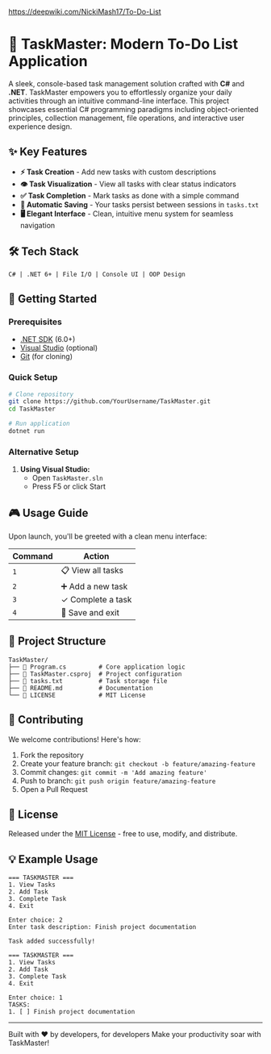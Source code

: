 https://deepwiki.com/NickiMash17/To-Do-List
# 📝 TaskMaster: Modern To-Do List Application

A sleek, console-based task management solution crafted with **C#** and **.NET**. TaskMaster empowers you to effortlessly organize your daily activities through an intuitive command-line interface. This project showcases essential C# programming paradigms including object-oriented principles, collection management, file operations, and interactive user experience design.

## ✨ Key Features

- **⚡ Task Creation** - Add new tasks with custom descriptions
- **👁️ Task Visualization** - View all tasks with clear status indicators
- **✅ Task Completion** - Mark tasks as done with a simple command
- **💾 Automatic Saving** - Your tasks persist between sessions in `tasks.txt`
- **🖥️ Elegant Interface** - Clean, intuitive menu system for seamless navigation

## 🛠️ Tech Stack

```
C# | .NET 6+ | File I/O | Console UI | OOP Design
```

## 🚀 Getting Started

### Prerequisites

- [.NET SDK](https://dotnet.microsoft.com/download) (6.0+)
- [Visual Studio](https://visualstudio.microsoft.com/) (optional)
- [Git](https://git-scm.com/) (for cloning)

### Quick Setup

```bash
# Clone repository
git clone https://github.com/YourUsername/TaskMaster.git
cd TaskMaster

# Run application
dotnet run
```

### Alternative Setup

1. **Using Visual Studio:**
   - Open `TaskMaster.sln`
   - Press F5 or click Start

## 🎮 Usage Guide

Upon launch, you'll be greeted with a clean menu interface:

| Command | Action |
|---------|--------|
| `1` | 📋 View all tasks |
| `2` | ➕ Add a new task |
| `3` | ✓ Complete a task |
| `4` | 🚪 Save and exit |

## 📂 Project Structure

```
TaskMaster/
├── 📄 Program.cs         # Core application logic
├── 📄 TaskMaster.csproj  # Project configuration
├── 📄 tasks.txt          # Task storage file
├── 📄 README.md          # Documentation
└── 📄 LICENSE            # MIT License
```

## 🤝 Contributing

We welcome contributions! Here's how:

1. Fork the repository
2. Create your feature branch: `git checkout -b feature/amazing-feature`
3. Commit changes: `git commit -m 'Add amazing feature'`
4. Push to branch: `git push origin feature/amazing-feature`
5. Open a Pull Request

## 📜 License

Released under the [MIT License](LICENSE) - free to use, modify, and distribute.

## 💡 Example Usage

```
=== TASKMASTER ===
1. View Tasks
2. Add Task
3. Complete Task
4. Exit

Enter choice: 2
Enter task description: Finish project documentation

Task added successfully!

=== TASKMASTER ===
1. View Tasks
2. Add Task
3. Complete Task
4. Exit

Enter choice: 1
TASKS:
1. [ ] Finish project documentation
```

---

Built with ❤️ by developers, for developers
Make your productivity soar with TaskMaster!
